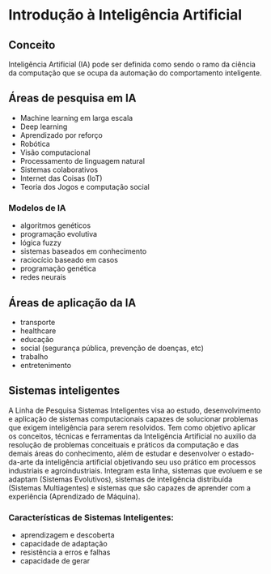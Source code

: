 # Introdução à Inteligência Artificial

## Conceito

Inteligência Artificial (IA) pode ser definida como sendo o ramo da ciência da computação que se ocupa da automação do comportamento inteligente.

## Áreas de pesquisa em IA
* Machine learning em larga escala
* Deep learning
* Aprendizado por reforço
* Robótica
* Visão computacional
* Processamento de linguagem natural
* Sistemas colaborativos
* Internet das Coisas (IoT)
* Teoria dos Jogos e computação social

### Modelos de IA
* algoritmos genéticos
* programação evolutiva
* lógica fuzzy
* sistemas baseados em conhecimento
* raciocício baseado em casos
* programação genética
* redes neurais

## Áreas de aplicação da IA
* transporte
* healthcare
* educação
* social (segurança pública, prevenção de doenças, etc)
* trabalho
* entretenimento

## Sistemas inteligentes
A Linha de Pesquisa Sistemas Inteligentes visa ao estudo, desenvolvimento e aplicação de sistemas computacionais capazes de solucionar problemas que exigem inteligência para serem resolvidos. Tem como objetivo aplicar os conceitos, técnicas e ferramentas da Inteligência Artificial no auxilio da resolução de problemas conceituais e práticos da computação e das demais áreas do conhecimento, além de estudar e desenvolver o estado-da-arte da inteligência artificial objetivando seu uso prático em processos industriais e agroindustriais. Integram esta linha, sistemas que evoluem e se adaptam (Sistemas Evolutivos), sistemas de inteligência distribuída (Sistemas Multiagentes) e sistemas que são capazes de aprender com a experiência (Aprendizado de Máquina).

### Características de Sistemas Inteligentes:
* aprendizagem e descoberta
* capacidade de adaptação
* resistência a erros e falhas
* capacidade de gerar






























